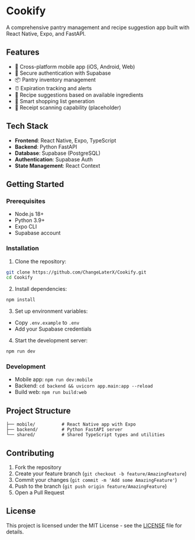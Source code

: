 # Cookify

A comprehensive pantry management and recipe suggestion app built with React Native, Expo, and FastAPI.

## Features

- 📱 Cross-platform mobile app (iOS, Android, Web)
- 🔐 Secure authentication with Supabase
- 📦 Pantry inventory management
- ⏰ Expiration tracking and alerts
- 🍳 Recipe suggestions based on available ingredients
- 🛒 Smart shopping list generation
- 📸 Receipt scanning capability (placeholder)

## Tech Stack

- **Frontend**: React Native, Expo, TypeScript
- **Backend**: Python FastAPI
- **Database**: Supabase (PostgreSQL)
- **Authentication**: Supabase Auth
- **State Management**: React Context

## Getting Started

### Prerequisites

- Node.js 18+
- Python 3.9+
- Expo CLI
- Supabase account

### Installation

1. Clone the repository:
```bash
git clone https://github.com/ChangeLaterX/Cookify.git
cd Cookify
```

2. Install dependencies:
```bash
npm install
```

3. Set up environment variables:
- Copy `.env.example` to `.env`
- Add your Supabase credentials

4. Start the development server:
```bash
npm run dev
```

### Development

- Mobile app: `npm run dev:mobile`
- Backend: `cd backend && uvicorn app.main:app --reload`
- Build web: `npm run build:web`

## Project Structure

```
├── mobile/          # React Native app with Expo
├── backend/         # Python FastAPI server
└── shared/          # Shared TypeScript types and utilities
```

## Contributing

1. Fork the repository
2. Create your feature branch (`git checkout -b feature/AmazingFeature`)
3. Commit your changes (`git commit -m 'Add some AmazingFeature'`)
4. Push to the branch (`git push origin feature/AmazingFeature`)
5. Open a Pull Request

## License

This project is licensed under the MIT License - see the [LICENSE](LICENSE) file for details.